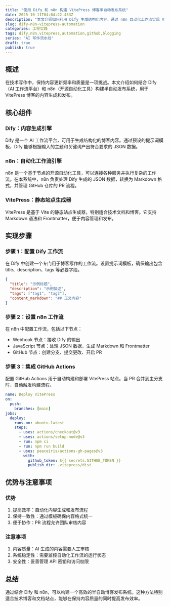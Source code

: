 ```yaml
---
title: "使用 Dify 和 n8n 构建 VitePress 博客半自动发布系统"
date: 2025-10-11T04:04:22.453Z
description: "本文介绍如何利用 Dify 生成结构化内容，通过 n8n 自动化工作流实现 VitePress 博客的半自动发布，涵盖从内容生成到 GitHub PR 的完整流程，提高技术博客的发布效率。"
slug: dify-n8n-vitepress-automation
categories: 工程实践
tags: dify,n8n,vitepress,automation,github,blogging
series: "AI 写作流水线"
draft: true
publish: true
---
```


## 概述
在技术写作中，保持内容更新频率和质量是一项挑战。本文介绍如何结合 Dify（AI 工作流平台）和 n8n（开源自动化工具）构建半自动发布系统，用于 VitePress 博客的内容生成和发布。

## 核心组件
### Dify：内容生成引擎
Dify 是一个 AI 工作流平台，可用于生成结构化的博客内容。通过预设的提示词模板，Dify 能够根据输入的主题和关键词产出符合要求的 JSON 数据。

### n8n：自动化工作流引擎
n8n 是一个基于节点的开源自动化工具，可以连接各种服务并执行复杂的工作流。在本系统中，n8n 负责处理 Dify 生成的 JSON 数据，转换为 Markdown 格式，并管理 GitHub 仓库的 PR 流程。

### VitePress：静态站点生成器
VitePress 是基于 Vite 的静态站点生成器，特别适合技术文档和博客。它支持 Markdown 语法和 Frontmatter，便于内容管理和发布。

## 实现步骤
### 步骤 1：配置 Dify 工作流
在 Dify 中创建一个专门用于博客写作的工作流。设置提示词模板，确保输出包含 title、description、tags 等必要字段。

```json
{
  "title": "示例标题",
  "description": "示例描述",
  "tags": ["tag1", "tag2"],
  "content_markdown": "## 正文内容"
}
```

### 步骤 2：设置 n8n 工作流
在 n8n 中配置工作流，包括以下节点：
- Webhook 节点：接收 Dify 的输出
- JavaScript 节点：处理 JSON 数据，生成 Markdown 和 Frontmatter
- GitHub 节点：创建分支、提交更改、开启 PR

### 步骤 3：集成 GitHub Actions
配置 GitHub Actions 用于自动构建和部署 VitePress 站点。当 PR 合并到主分支时，自动触发构建流程。

```yaml
name: Deploy VitePress
on:
  push:
    branches: [main]
jobs:
  deploy:
    runs-on: ubuntu-latest
    steps:
      - uses: actions/checkout@v3
      - uses: actions/setup-node@v3
      - run: npm ci
      - run: npm run build
      - uses: peaceiris/actions-gh-pages@v3
        with:
          github_token: ${{ secrets.GITHUB_TOKEN }}
          publish_dir: .vitepress/dist
```

## 优势与注意事项
### 优势
1. 提高效率：自动化内容生成和发布流程
2. 保持一致性：通过模板确保内容格式统一
3. 便于协作：PR 流程允许团队审核内容

### 注意事项
1. 内容质量：AI 生成的内容需要人工审核
2. 系统稳定性：需要监控自动化工作流的运行状态
3. 安全性：妥善管理 API 密钥和访问权限

## 总结
通过结合 Dify 和 n8n，可以构建一个高效的半自动博客发布系统。这种方法特别适合技术博客和文档站点，能够在保持内容质量的同时提高发布效率。
